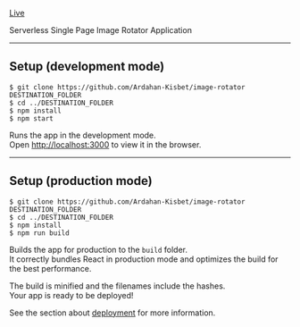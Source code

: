 [Live](https://ardahan-kisbet.github.io/image-rotator/)

Serverless Single Page Image Rotator Application

---

## Setup (development mode)

```
$ git clone https://github.com/Ardahan-Kisbet/image-rotator DESTINATION_FOLDER
$ cd ../DESTINATION_FOLDER
$ npm install
$ npm start
```

Runs the app in the development mode.\
Open [http://localhost:3000](http://localhost:3000) to view it in the browser.

---

## Setup (production mode)

```
$ git clone https://github.com/Ardahan-Kisbet/image-rotator DESTINATION_FOLDER
$ cd ../DESTINATION_FOLDER
$ npm install
$ npm run build
```

Builds the app for production to the `build` folder.\
It correctly bundles React in production mode and optimizes the build for the best performance.

The build is minified and the filenames include the hashes.\
Your app is ready to be deployed!

See the section about [deployment](https://facebook.github.io/create-react-app/docs/deployment) for more information.
